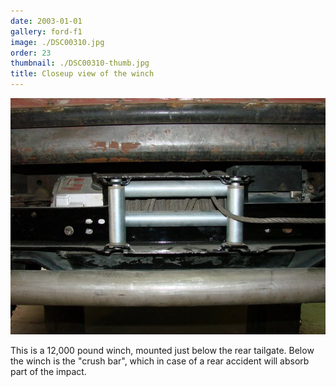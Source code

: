 ```yaml
---
date: 2003-01-01
gallery: ford-f1
image: ./DSC00310.jpg
order: 23
thumbnail: ./DSC00310-thumb.jpg
title: Closeup view of the winch
---
```


![Closeup view of the winch](./DSC00310.jpg)

This is a 12,000 pound winch, mounted just below the rear tailgate. Below the winch is the "crush bar", which in case of a rear accident will absorb part of the impact.